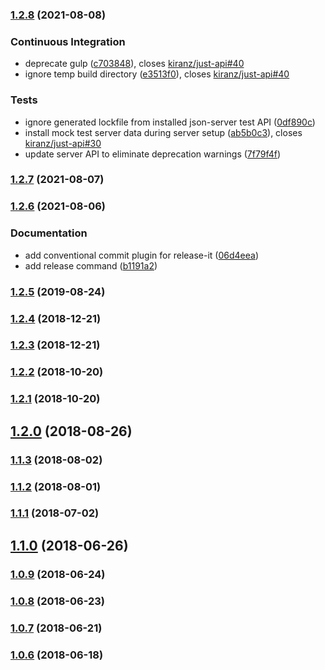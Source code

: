 ### [1.2.8](https://github.com/matmar10/just-api/compare/v1.2.7...v1.2.8) (2021-08-08)


### Continuous Integration

* deprecate gulp ([c703848](https://github.com/matmar10/just-api/commit/c7038482a1f7d8f9c103f3c5e36bf8dd263794d7)), closes [kiranz/just-api#40](https://github.com/kiranz/just-api/issues/40)
* ignore temp build directory ([e3513f0](https://github.com/matmar10/just-api/commit/e3513f0fa2a7d6d3e62192e4b131bbdda868f86c)), closes [kiranz/just-api#40](https://github.com/kiranz/just-api/issues/40)


### Tests

* ignore generated lockfile from installed json-server test API ([0df890c](https://github.com/matmar10/just-api/commit/0df890c761be34c969396b4613c90d0861950590))
* install mock test server data during server setup ([ab5b0c3](https://github.com/matmar10/just-api/commit/ab5b0c396c1d36d4c302665a836cf4603fedb7a9)), closes [kiranz/just-api#30](https://github.com/kiranz/just-api/issues/30)
* update server API to eliminate deprecation warnings ([7f79f4f](https://github.com/matmar10/just-api/commit/7f79f4fe4b9fa1d227fe80461ffa722a6e25dca9))

### [1.2.7](https://github.com/matmar10/just-api/compare/v1.2.6...v1.2.7) (2021-08-07)

### [1.2.6](https://github.com/matmar10/just-api/compare/v1.2.5...v1.2.6) (2021-08-06)


### Documentation

* add conventional commit plugin for release-it ([06d4eea](https://github.com/matmar10/just-api/commit/06d4eea58389a804df3229d60ecd6a7d910a4bf0))
* add release command ([b1191a2](https://github.com/matmar10/just-api/commit/b1191a271c0a9499f6bd2c2a9d2ca6769b78e3c7))

### [1.2.5](https://github.com/matmar10/just-api/compare/v1.2.5...v1.2.6) (2019-08-24)

### [1.2.4](https://github.com/matmar10/just-api/compare/v1.2.5...v1.2.6) (2018-12-21)

### [1.2.3](https://github.com/matmar10/just-api/compare/v1.2.5...v1.2.6) (2018-12-21)

### [1.2.2](https://github.com/matmar10/just-api/compare/v1.2.5...v1.2.6) (2018-10-20)

### [1.2.1](https://github.com/matmar10/just-api/compare/v1.2.5...v1.2.6) (2018-10-20)

## [1.2.0](https://github.com/matmar10/just-api/compare/v1.2.5...v1.2.6) (2018-08-26)

### [1.1.3](https://github.com/matmar10/just-api/compare/v1.2.5...v1.2.6) (2018-08-02)

### [1.1.2](https://github.com/matmar10/just-api/compare/v1.2.5...v1.2.6) (2018-08-01)

### [1.1.1](https://github.com/matmar10/just-api/compare/v1.2.5...v1.2.6) (2018-07-02)

## [1.1.0](https://github.com/matmar10/just-api/compare/v1.2.5...v1.2.6) (2018-06-26)

### [1.0.9](https://github.com/matmar10/just-api/compare/v1.2.5...v1.2.6) (2018-06-24)

### [1.0.8](https://github.com/matmar10/just-api/compare/v1.2.5...v1.2.6) (2018-06-23)

### [1.0.7](https://github.com/matmar10/just-api/compare/v1.2.5...v1.2.6) (2018-06-21)

### [1.0.6](https://github.com/matmar10/just-api/compare/v1.2.5...v1.2.6) (2018-06-18)

